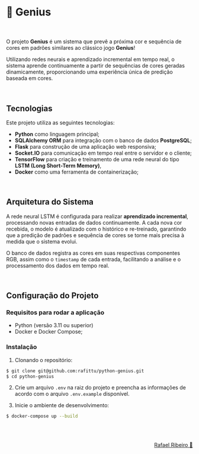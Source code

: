 # 🎨 Genius

###

<br>

O projeto **Genius** é um sistema que prevê a próxima cor e sequência de cores em padrões similares ao clássico jogo **Genius**!

Utilizando redes neurais e aprendizado incremental em tempo real, o sistema aprende continuamente a partir de sequências de cores geradas dinamicamente, proporcionando uma experiência única de predição baseada em cores.

<br>

## Tecnologias

Este projeto utiliza as seguintes tecnologias:

- **Python** como linguagem principal;
- **SQLAlchemy ORM** para integração com o banco de dados **PostgreSQL**;
- **Flask** para construção de uma aplicação web responsiva;
- **Socket.IO** para comunicação em tempo real entre o servidor e o cliente;
- **TensorFlow** para criação e treinamento de uma rede neural do tipo **LSTM (Long Short-Term Memory)**, 
- **Docker** como uma ferramenta de containerização;

<br>

## Arquitetura do Sistema

A rede neural LSTM é configurada para realizar **aprendizado incremental**, processando novas entradas de dados continuamente. A cada nova cor recebida, o modelo é atualizado com o histórico e re-treinado, garantindo que a predição de padrões e sequência de cores se torne mais precisa à medida que o sistema evolui.

O banco de dados registra as cores em suas respectivas componentes RGB, assim como o `timestamp` de cada entrada, facilitando a análise e o processamento dos dados em tempo real.

<br>

## Configuração do Projeto

### Requisitos para rodar a aplicação

- Python (versão 3.11 ou superior)
- Docker e Docker Compose;
 
 ### Instalação

1. Clonando o repositório:

```bash
$ git clone git@github.com:rafittu/python-genius.git
$ cd python-genius
```

2. Crie um arquivo `.env` na raiz do projeto e preencha as informações de acordo com o arquivo `.env.example` disponível.

3. Inicie o ambiente de desenvolvimento:

```bash
$ docker-compose up --build
```

<br>

##

<p align="right">
  <a href="https://www.linkedin.com/in/rafittu/">Rafael Ribeiro 🚀</a>
</p>
